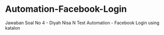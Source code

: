 # Automation-Facebook-Login
Jawaban Soal No 4 - Diyah Nisa N
Test Automation - Facebook Login using katalon
